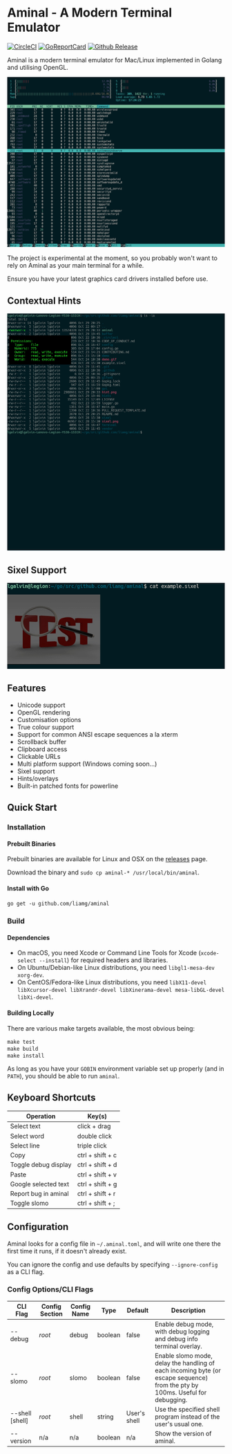 # Aminal - A Modern Terminal Emulator

[![CircleCI](https://circleci.com/gh/liamg/aminal/tree/master.svg?style=svg)](https://circleci.com/gh/liamg/aminal/tree/master)
[![GoReportCard](https://goreportcard.com/badge/github.com/liamg/aminal)](https://goreportcard.com/report/github.com/liamg/aminal)
[![Github Release](https://github.com/liamg/aminal/releases)](https://img.shields.io/github/release/liamg/aminal.svg)

Aminal is a modern terminal emulator for Mac/Linux implemented in Golang and utilising OpenGL. 

![Example screenshot](demo.gif)

The project is experimental at the moment, so you probably won't want to rely on Aminal as your main terminal for a while.

Ensure you have your latest graphics card drivers installed before use.

## Contextual Hints

![Example hint](hint.png)

## Sixel Support

![Example sixel](sixel.png)

## Features

- Unicode support
- OpenGL rendering
- Customisation options
- True colour support
- Support for common ANSI escape sequences a la xterm
- Scrollback buffer
- Clipboard access
- Clickable URLs
- Multi platform support (Windows coming soon...)
- Sixel support
- Hints/overlays
- Built-in patched fonts for powerline

## Quick Start

### Installation

#### Prebuilt Binaries

Prebuilt binaries are available for Linux and OSX on the [releases](https://github.com/liamg/aminal/releases) page. 

Download the binary and `sudo cp aminal-* /usr/local/bin/aminal`.

#### Install with Go

```
go get -u github.com/liamg/aminal
```

### Build 

#### Dependencies

- On macOS, you need Xcode or Command Line Tools for Xcode (`xcode-select --install`) for required headers and libraries.
- On Ubuntu/Debian-like Linux distributions, you need `libgl1-mesa-dev xorg-dev`.
- On CentOS/Fedora-like Linux distributions, you need `libX11-devel libXcursor-devel libXrandr-devel libXinerama-devel mesa-libGL-devel libXi-devel`.

#### Building Locally

There are various make targets available, the most obvious being:

```
make test
make build
make install
```

As long as you have your `GOBIN` environment variable set up properly (and in `PATH`), you should be able to run `aminal`.

## Keyboard Shortcuts

| Operation            | Key(s)               |
| -------------------- | -------------------- |
| Select text          | click + drag         |
| Select word          | double click         |
| Select line          | triple click         |
| Copy                 | ctrl + shift + c     |
| Toggle debug display | ctrl + shift + d     |
| Paste                | ctrl + shift + v     |
| Google selected text | ctrl + shift + g     |
| Report bug in aminal | ctrl + shift + r     |
| Toggle slomo         | ctrl + shift + ;     |

## Configuration

Aminal looks for a config file in `~/.aminal.toml`, and will write one there the first time it runs, if it doesn't already exist.

You can ignore the config and use defaults by specifying `--ignore-config` as a CLI flag.

### Config Options/CLI Flags

| CLI Flag        | Config Section | Config Name | Type    | Default      | Description                                                                                                                   |
| --------------- | -------------- | ----------- | ------- | ------------ | ----------------------------------------------------------------------------------------------------------------------------- |
| --debug         | _root_         | debug       | boolean | false        | Enable debug mode, with debug logging and debug info terminal overlay.
| --slomo         | _root_         | slomo       | boolean | false        | Enable slomo mode, delay the handling of each incoming byte (or escape sequence) from the pty by 100ms. Useful for debugging.
| --shell [shell] | _root_         | shell       | string  | User's shell | Use the specified shell program instead of the user's usual one. 
| --version       | n/a            | n/a         | boolean | n/a          | Show the version of aminal.
